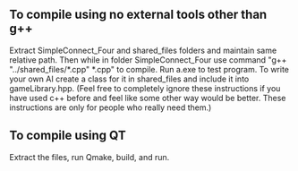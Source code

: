 ## To compile using no external tools other than g++
Extract SimpleConnect_Four and shared_files folders and maintain same relative path. Then while in folder SimpleConnect_Four use command "g++ "../shared_files/*.cpp" *.cpp" to compile. Run a.exe to test program. To write your own AI create a class for it in shared_files and include it into gameLibrary.hpp. (Feel free to completely ignore these instructions if you have used c++ before and feel like some other way would be better. These instructions are only for people who really need them.)

## To compile using QT
Extract the files, run Qmake, build, and run.
